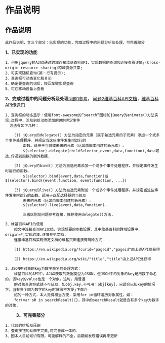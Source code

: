 
# 作品说明
## 作品说明
    此作品说明，含三个部分：已实现的功能，完成过程中的问题分析及处理，可完善部分
**1、已实现的功能**

    1、利用jquery的AJAX通过跨域连接维基百科API，实现数据的查询和连接查看详情;(Cross-origin resource sharing)跨域资源共享;
    2、可实现随机查询(第一行有提示);
    3、查询框可动态变化和关闭
    4、确定要查询的词后，按回车键实现查询
    5、可在移动设备上查看

**2、完成过程中的问题分析及处理**[问题1参考](https://www.cnblogs.com/dumuqiao/archive/2011/09/09/2172511.html)，
[问题2维基百科API文档](https://www.mediawiki.org/wiki/API:Main_page)，[维基百科API传送门](https://en.wikipedia.org/wiki/Special:ApiSandbox#action=query&titles=Main%20Page&prop=revisions&rvprop=content&format=jsonfm)

    1、查询框的动态显示：使用font-awesome的“search”图标加jQuery的animate()方法实现;过程中，涉及到给动态添加的DOM绑定事件
      方法有如下几种：
      
        (1) jQuery的delegate() 方法为指定的元素（属于被选元素的子元素）添加一个或多个事件处理程序，并规定当这些事件发生时运行的
            函数。适用于当前或未来的元素（比如由脚本创建的新元素）:
            $(selector).delegate(childSelector,event,data,function),data可选,传递到函数的额外数据.
            
        (2) jQuery的bind() 方法为被选元素添加一个或多个事件处理程序，并规定事件发生时运行的函数。
            $(selector).bind(event,data,function)或$(selector).bind({event:function, event:function, ...})
             
        (3) jQuery的live() 方法为被选元素附加一个或多个事件处理程序，并规定当这些事件发生时运行的函数。适用于匹配选择器的当前及
            未来的元素（比如由脚本创建的新元素）:
            $(selector).live(event,data,function).
            
            三者区别见问题参考连接，推荐使用delegate()方法.
            
    2、维基百科API的使用
        按文中连接查询API文档，实现想要的参数设置，其中维基百科的跨域设置中，origin=*,实现跨域.详情参见文档.
        连接维基百科实现特定文档的维基页面连接有两种方式：
        
        (1) https://en.wikipedia.org/?curid="pageid","pageid"由上述API处获得
        
        (2) https://en.wikipedia.org/wiki/"title","title"由上述API处获得
     
    3、JSON中对象的key为数字命名的处理方式：
        维基百科的API中，AJAX获取的数据类型为JSON，但JSON中的对象的key是用数字命名的，该key的value也是一个对象。这时，用普通
        的对象查询方式就不可获取，如obj.key,不可用；obj[key]，只适合已知key的情况下，当有多个同为数字的key时就很不方便;下面介
        绍的一种方式，本人觉得相当方便，采用for in循环遍历对象属性，如：
        for(var sR in searchResult){}，其中的searchResult就是含有多个key为数字的对象.
         
  **3、可完善部分**

    1、代码的排版及压缩
    2、查询按钮的动画不完美,可完善成一体的.
    3、因本人目前知识有限，可能解释的不全，后期如发现错误再来更新
   
